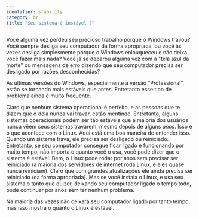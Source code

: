 ```yaml
---
identifier: stability
category: br
title: "Seu sistema é instável ?"
---
```


Você alguma vez perdeu seu precioso trabalho porque o Windows travou? 
Você sempre desliga seu computador da forma apropriada, ou você às vezes 
desliga simplesmente porque o Windows enlouqueceu e não deixa você fazer 
mais nada? Você já se deparou alguma vez com a "tela azul da morte" ou 
mensagens de erro dizendo que seu computador precisa ser desligado por 
razões desconhecidas?

As últimas versões do Windows, especialmente a versão "Professional", 
estão se tornando mais estáveis que antes. Entretanto esse tipo de 
problema ainda é muito frequente.

Claro que nenhum sistema operacional é perfeito, e as pessoas que te 
dizem que o dela nunca vai travar, estão mentindo. Entretanto, alguns 
sistemas operacionais podem ser tão estáveis que a maioria dos usuários 
nunca vêem  seus sistemas travarem, mesmo depois de alguns <i>anos</i>. Isso é 
o que acontece com o Linux. Aqui está uma boa maneira de entender isso. 
Quando um sistema trava, ele precisa ser desligado ou reiniciado. 
Entretanto, se seu computador consegue ficar ligado e funcionando por 
muito tempo, não importa o quanto você o usa, você pode dizer que o 
sistema é estável. Bem, o Linux pode rodar por anos sem precisar ser 
reiniciado (a maioria dos servidores de internet roda Linux, e eles 
quase nunca reiniciam). Claro que com grandes atualizações ele ainda 
precisa ser reiniciado (da forma apropriada). Mas se você instala o 
Linux, e usa seu sistema o tanto que quizer, deixando seu computador 
ligado o tempo todo, pode continuar por anos sem ter nenhum 
problema.

Na maioria das vezes não deixará seu computador ligado por tanto 
tempo, mas isso mostra o quanto o Linux é estável.




